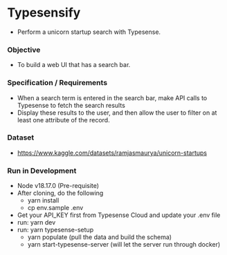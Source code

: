 # Typesensify
- Perform a unicorn startup search with Typesense.

### Objective
- To build a web UI that has a search bar.

### Specification / Requirements
- When a search term is entered in the search bar, make API calls to Typesense to fetch the search results
- Display these results to the user, and then allow the user to filter on at least one attribute of the record.

### Dataset
- https://www.kaggle.com/datasets/ramjasmaurya/unicorn-startups

### Run in Development
- Node v18.17.0 (Pre-requisite)
- After cloning, do the following
  - yarn install
  - cp env.sample .env
- Get your API_KEY first from Typesense Cloud and update your .env file
- run: yarn dev 
- run: yarn typesense-setup
  - yarn populate (pull the data and build the schema)
  - yarn start-typesense-server (will let the server run through docker)
